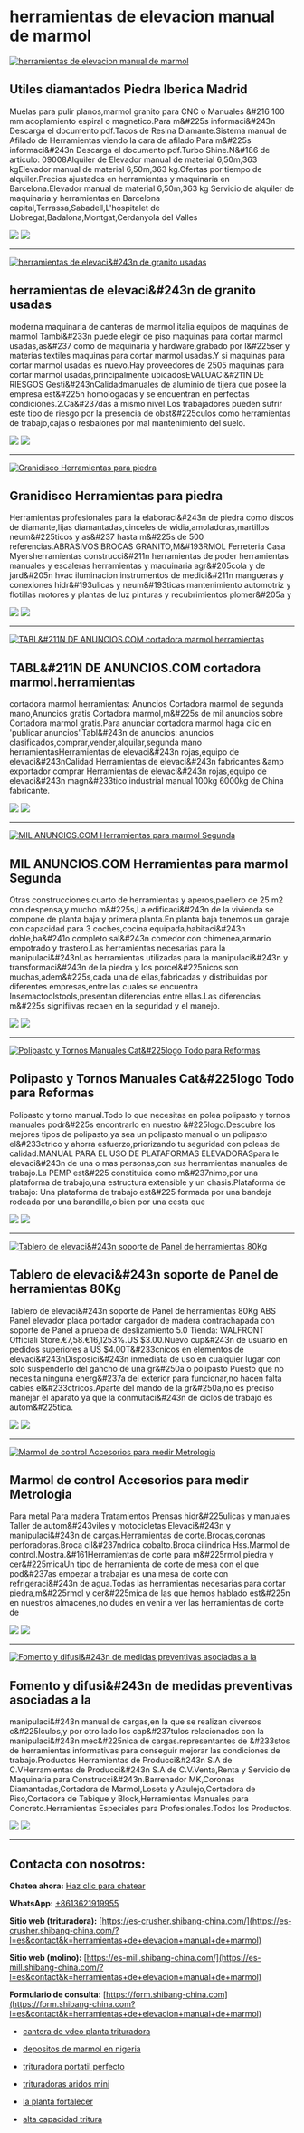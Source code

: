 # herramientas de elevacion manual de marmol

<a href="https://swt.shibang-china.com/?l=es&img&k=herramientas+de+elevacion+manual+de+marmol" target="_blank">![herramientas de elevacion manual de marmol](http://static.shibang-china.com/all-800x300/303.jpg)</a>

## Utiles diamantados Piedra Iberica Madrid
Muelas para pulir planos,marmol granito para CNC o Manuales &#216 100 mm acoplamiento espiral o magnetico.Para m&#225s informaci&#243n Descarga el documento pdf.Tacos de Resina Diamante.Sistema manual de Afilado de Herramientas viendo la cara de afilado Para m&#225s informaci&#243n Descarga el documento pdf.Turbo Shine.N&#186 de articulo: 09008Alquiler de Elevador manual de material 6,50m,363 kgElevador manual de material 6,50m,363 kg.Ofertas por tiempo de alquiler.Precios ajustados en herramientas y maquinaria en Barcelona.Elevador manual de material 6,50m,363 kg Servicio de alquiler de maquinaria y herramientas en Barcelona capital,Terrassa,Sabadell,L'hospitalet de Llobregat,Badalona,Montgat,Cerdanyola del Valles


<a href="https://whatsapp.shibangsoft.com/WhatsApp.php" target="_blank" title="WhatsApp">![](http://static.shibang-china.com/icon/whatsapp.png)</a> <a href="https://swt.shibang-china.com/?l=es&icon&k=herramientas+de+elevacion+manual+de+marmol" target="_blank">![](http://static.shibang-china.com/icon/chat-es.png)</a>

---

<a href="https://swt.shibang-china.com/?l=es&img&k=herramientas+de+elevacion+manual+de+marmol" target="_blank">![herramientas de elevaci&#243n de granito usadas](http://static.shibang-china.com/all-800x300/150.jpg)</a>

## herramientas de elevaci&#243n de granito usadas
moderna maquinaria de canteras de marmol italia equipos de maquinas de marmol Tambi&#233n puede elegir de piso maquinas para cortar marmol usadas,as&#237 como de maquinaria y hardware,grabado por l&#225ser y materias textiles maquinas para cortar marmol usadas.Y si maquinas para cortar marmol usadas es nuevo.Hay proveedores de 2505 maquinas para cortar marmol usadas,principalmente ubicadosEVALUACI&#211N DE RIESGOS Gesti&#243nCalidadmanuales de aluminio de tijera que posee la empresa est&#225n homologadas y se encuentran en perfectas condiciones.2.Ca&#237das a mismo nivel.Los trabajadores pueden sufrir este tipo de riesgo por la presencia de obst&#225culos como herramientas de trabajo,cajas o resbalones por mal mantenimiento del suelo.


<a href="https://whatsapp.shibangsoft.com/WhatsApp.php" target="_blank" title="WhatsApp">![](http://static.shibang-china.com/icon/whatsapp.png)</a> <a href="https://swt.shibang-china.com/?l=es&icon&k=herramientas+de+elevacion+manual+de+marmol" target="_blank">![](http://static.shibang-china.com/icon/chat-es.png)</a>

---

<a href="https://swt.shibang-china.com/?l=es&img&k=herramientas+de+elevacion+manual+de+marmol" target="_blank">![Granidisco Herramientas para piedra](http://static.shibang-china.com/all-800x300/238.jpg)</a>

## Granidisco Herramientas para piedra
Herramientas profesionales para la elaboraci&#243n de piedra como discos de diamante,lijas diamantadas,cinceles de widia,amoladoras,martillos neum&#225ticos y as&#237 hasta m&#225s de 500 referencias.ABRASIVOS BROCAS GRANITO,M&#193RMOL Ferreteria Casa Myersherramientas construcci&#211n herramientas de poder herramientas manuales y escaleras herramientas y maquinaria agr&#205cola y de jard&#205n hvac iluminacion instrumentos de medici&#211n mangueras y conexiones hidr&#193ulicas y neum&#193ticas mantenimiento automotriz y flotillas motores y plantas de luz pinturas y recubrimientos plomer&#205a y


<a href="https://whatsapp.shibangsoft.com/WhatsApp.php" target="_blank" title="WhatsApp">![](http://static.shibang-china.com/icon/whatsapp.png)</a> <a href="https://swt.shibang-china.com/?l=es&icon&k=herramientas+de+elevacion+manual+de+marmol" target="_blank">![](http://static.shibang-china.com/icon/chat-es.png)</a>

---

<a href="https://swt.shibang-china.com/?l=es&img&k=herramientas+de+elevacion+manual+de+marmol" target="_blank">![TABL&#211N DE ANUNCIOS.COM cortadora marmol.herramientas](http://static.shibang-china.com/all-800x300/198.jpg)</a>

## TABL&#211N DE ANUNCIOS.COM cortadora marmol.herramientas
cortadora marmol herramientas: Anuncios Cortadora marmol de segunda mano,Anuncios gratis Cortadora marmol,m&#225s de mil anuncios sobre Cortadora marmol gratis.Para anunciar cortadora marmol haga clic en 'publicar anuncios'.Tabl&#243n de anuncios: anuncios clasificados,comprar,vender,alquilar,segunda mano herramientasHerramientas de elevaci&#243n rojas,equipo de elevaci&#243nCalidad Herramientas de elevaci&#243n fabricantes &amp exportador comprar Herramientas de elevaci&#243n rojas,equipo de elevaci&#243n magn&#233tico industrial manual 100kg 6000kg de China fabricante.


<a href="https://whatsapp.shibangsoft.com/WhatsApp.php" target="_blank" title="WhatsApp">![](http://static.shibang-china.com/icon/whatsapp.png)</a> <a href="https://swt.shibang-china.com/?l=es&icon&k=herramientas+de+elevacion+manual+de+marmol" target="_blank">![](http://static.shibang-china.com/icon/chat-es.png)</a>

---

<a href="https://swt.shibang-china.com/?l=es&img&k=herramientas+de+elevacion+manual+de+marmol" target="_blank">![MIL ANUNCIOS.COM Herramientas para marmol Segunda](http://static.shibang-china.com/all-800x300/1510.jpg)</a>

## MIL ANUNCIOS.COM Herramientas para marmol Segunda
Otras construcciones cuarto de herramientas y aperos,paellero de 25 m2 con despensa,y mucho m&#225s,La edificaci&#243n de la vivienda se compone de planta baja y primera planta.En planta baja tenemos un garaje con capacidad para 3 coches,cocina equipada,habitaci&#243n doble,ba&#241o completo sal&#243n comedor con chimenea,armario empotrado y trastero.Las herramientas necesarias para la manipulaci&#243nLas herramientas utilizadas para la manipulaci&#243n y transformaci&#243n de la piedra y los porcel&#225nicos son muchas,adem&#225s,cada una de ellas,fabricadas y distribuidas por diferentes empresas,entre las cuales se encuentra Insemactoolstools,presentan diferencias entre ellas.Las diferencias m&#225s signifiivas recaen en la seguridad y el manejo.


<a href="https://whatsapp.shibangsoft.com/WhatsApp.php" target="_blank" title="WhatsApp">![](http://static.shibang-china.com/icon/whatsapp.png)</a> <a href="https://swt.shibang-china.com/?l=es&icon&k=herramientas+de+elevacion+manual+de+marmol" target="_blank">![](http://static.shibang-china.com/icon/chat-es.png)</a>

---

<a href="https://swt.shibang-china.com/?l=es&img&k=herramientas+de+elevacion+manual+de+marmol" target="_blank">![Polipasto y Tornos Manuales Cat&#225logo Todo para Reformas](http://static.shibang-china.com/all-800x300/112.jpg)</a>

## Polipasto y Tornos Manuales Cat&#225logo Todo para Reformas
Polipasto y torno manual.Todo lo que necesitas en polea polipasto y tornos manuales podr&#225s encontrarlo en nuestro &#225logo.Descubre los mejores tipos de polipasto,ya sea un polipasto manual o un polipasto el&#233ctrico y ahorra esfuerzo,priorizando tu seguridad con poleas de calidad.MANUAL PARA EL USO DE PLATAFORMAS ELEVADORASpara le elevaci&#243n de una o mas personas,con sus herramientas manuales de trabajo.La PEMP est&#225 constituida como m&#237nimo,por una plataforma de trabajo,una estructura extensible y un chasis.Plataforma de trabajo: Una plataforma de trabajo est&#225 formada por una bandeja rodeada por una barandilla,o bien por una cesta que


<a href="https://whatsapp.shibangsoft.com/WhatsApp.php" target="_blank" title="WhatsApp">![](http://static.shibang-china.com/icon/whatsapp.png)</a> <a href="https://swt.shibang-china.com/?l=es&icon&k=herramientas+de+elevacion+manual+de+marmol" target="_blank">![](http://static.shibang-china.com/icon/chat-es.png)</a>

---

<a href="https://swt.shibang-china.com/?l=es&img&k=herramientas+de+elevacion+manual+de+marmol" target="_blank">![Tablero de elevaci&#243n soporte de Panel de herramientas 80Kg](http://static.shibang-china.com/all-800x300/105.jpg)</a>

## Tablero de elevaci&#243n soporte de Panel de herramientas 80Kg
Tablero de elevaci&#243n soporte de Panel de herramientas 80Kg ABS Panel elevador placa portador cargador de madera contrachapada con soporte de Panel a prueba de deslizamiento 5.0 Tienda: WALFRONT Officiali Store.€7,58.€16,1253%.US $3.00.Nuevo cup&#243n de usuario en pedidos superiores a US $4.00T&#233cnicos en elementos de elevaci&#243nDisposici&#243n inmediata de uso en cualquier lugar con solo suspenderlo del gancho de una gr&#250a o polipasto Puesto que no necesita ninguna energ&#237a del exterior para funcionar,no hacen falta cables el&#233ctricos.Aparte del mando de la gr&#250a,no es preciso manejar el aparato ya que la conmutaci&#243n de ciclos de trabajo es autom&#225tica.


<a href="https://whatsapp.shibangsoft.com/WhatsApp.php" target="_blank" title="WhatsApp">![](http://static.shibang-china.com/icon/whatsapp.png)</a> <a href="https://swt.shibang-china.com/?l=es&icon&k=herramientas+de+elevacion+manual+de+marmol" target="_blank">![](http://static.shibang-china.com/icon/chat-es.png)</a>

---

<a href="https://swt.shibang-china.com/?l=es&img&k=herramientas+de+elevacion+manual+de+marmol" target="_blank">![Marmol de control Accesorios para medir Metrologia](http://static.shibang-china.com/all-800x300/1399.jpg)</a>

## Marmol de control Accesorios para medir Metrologia
Para metal Para madera Tratamientos Prensas hidr&#225ulicas y manuales Taller de autom&#243viles y motocicletas Elevaci&#243n y manipulaci&#243n de cargas.Herramientas de corte.Brocas,coronas perforadoras.Broca cil&#237ndrica cobalto.Broca cilindrica Hss.Marmol de control.Mostra.&#161Herramientas de corte para m&#225rmol,piedra y cer&#225micaUn tipo de herramienta de corte de mesa con el que pod&#237as empezar a trabajar es una mesa de corte con refrigeraci&#243n de agua.Todas las herramientas necesarias para cortar piedra,m&#225rmol y cer&#225mica de las que hemos hablado est&#225n en nuestros almacenes,no dudes en venir a ver las herramientas de corte de


<a href="https://whatsapp.shibangsoft.com/WhatsApp.php" target="_blank" title="WhatsApp">![](http://static.shibang-china.com/icon/whatsapp.png)</a> <a href="https://swt.shibang-china.com/?l=es&icon&k=herramientas+de+elevacion+manual+de+marmol" target="_blank">![](http://static.shibang-china.com/icon/chat-es.png)</a>

---

<a href="https://swt.shibang-china.com/?l=es&img&k=herramientas+de+elevacion+manual+de+marmol" target="_blank">![Fomento y difusi&#243n de medidas preventivas asociadas a la](http://static.shibang-china.com/all-800x300/676.jpg)</a>

## Fomento y difusi&#243n de medidas preventivas asociadas a la
manipulaci&#243n manual de cargas,en la que se realizan diversos c&#225lculos,y por otro lado los cap&#237tulos relacionados con la manipulaci&#243n mec&#225nica de cargas.representantes de &#233stos de herramientas informativas para conseguir mejorar las condiciones de trabajo.Productos Herramientas de Producci&#243n S.A de C.VHerramientas de Producci&#243n S.A de C.V.Venta,Renta y Servicio de Maquinaria para Construcci&#243n.Barrenador MK,Coronas Diamantadas,Cortadora de Marmol,Loseta y Azulejo,Cortadora de Piso,Cortadora de Tabique y Block,Herramientas Manuales para Concreto.Herramientas Especiales para Profesionales.Todos los Productos.


<a href="https://whatsapp.shibangsoft.com/WhatsApp.php" target="_blank" title="WhatsApp">![](http://static.shibang-china.com/icon/whatsapp.png)</a> <a href="https://swt.shibang-china.com/?l=es&icon&k=herramientas+de+elevacion+manual+de+marmol" target="_blank">![](http://static.shibang-china.com/icon/chat-es.png)</a>

---
## Contacta con nosotros:

**Chatea ahora:** [Haz clic para chatear](https://swt.shibang-china.com?l=es&contact&k=herramientas+de+elevacion+manual+de+marmol)

**WhatsApp:**  [+8613621919955](https://whatsapp.shibangsoft.com/WhatsApp.php)

**Sitio web (trituradora):** [https://es-crusher.shibang-china.com/](https://es-crusher.shibang-china.com/?l=es&contact&k=herramientas+de+elevacion+manual+de+marmol)

**Sitio web (molino):** [https://es-mill.shibang-china.com/](https://es-mill.shibang-china.com/?l=es&contact&k=herramientas+de+elevacion+manual+de+marmol)

**Formulario de consulta:** [https://form.shibang-china.com](https://form.shibang-china.com?l=es&contact&k=herramientas+de+elevacion+manual+de+marmol)

* [cantera de vdeo planta trituradora](../80/cantera%20de%20vdeo%20planta%20trituradora.md)

* [depositos de marmol en nigeria](../79/depositos%20de%20marmol%20en%20nigeria.md)

* [trituradora portatil perfecto](../72/trituradora%20portatil%20perfecto.md)

* [trituradoras aridos mini](../80/trituradoras%20aridos%20mini.md)

* [la planta fortalecer](../79/la%20planta%20fortalecer.md)

* [alta capacidad tritura](../80/alta%20capacidad%20tritura.md)